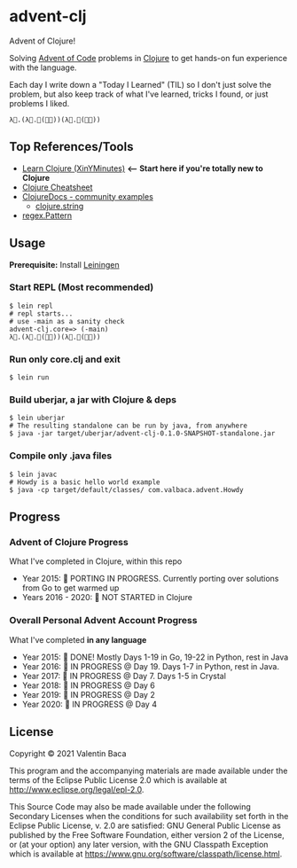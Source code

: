 # advent-clj

Advent of Clojure! 

Solving [Advent of Code](https://adventofcode.com) problems in [Clojure](https://clojure.org/) to get hands-on fun experience with the language.

Each day I write down a "Today I Learned" (TIL) so I don't just solve the problem, but also keep track of what I've learned, tricks I found, or just problems I liked.

`λ🎄.(λ🎅.🎄(🎅🎅))(λ🎅.🎄(🎅🎅))`

## Top References/Tools

- [Learn Clojure (XinYMinutes)](https://learnxinyminutes.com/docs/clojure/) **<-- Start here if you're totally new to Clojure**
- [Clojure Cheatsheet](https://clojure.org/api/cheatsheet)
- [ClojureDocs - community examples](https://clojuredocs.org/)
  - [clojure.string](https://clojuredocs.org/clojure.string)
- [regex.Pattern](https://docs.oracle.com/javase/8/docs/api/java/util/regex/Pattern.html)


## Usage

**Prerequisite:** Install [Leiningen](https://leiningen.org/)

### Start REPL (Most recommended)

    $ lein repl
    # repl starts...
    # use -main as a sanity check
    advent-clj.core=> (-main)
    λ🎄.(λ🎅.🎄(🎅🎅))(λ🎅.🎄(🎅🎅))


### Run only core.clj and exit

    $ lein run

### Build uberjar, a jar with Clojure & deps

    $ lein uberjar
    # The resulting standalone can be run by java, from anywhere 
    $ java -jar target/uberjar/advent-clj-0.1.0-SNAPSHOT-standalone.jar

### Compile only .java files

    $ lein javac
    # Howdy is a basic hello world example
    $ java -cp target/default/classes/ com.valbaca.advent.Howdy


## Progress

### Advent of Clojure Progress

What I've completed in Clojure, within this repo

- Year 2015: 🎁  PORTING IN PROGRESS. Currently porting over solutions from Go to get warmed up
- Years 2016 - 2020: 🎅 NOT STARTED in Clojure

### Overall Personal Advent Account Progress

What I've completed **in any language**

- Year 2015: 🎄 DONE! Mostly Days 1-19 in Go, 19-22 in Python, rest in Java
- Year 2016: 🎁 IN PROGRESS @ Day 19. Days 1-7 in Python, rest in Java.
- Year 2017: 🎁 IN PROGRESS @ Day 7. Days 1-5 in Crystal
- Year 2018: 🎁 IN PROGRESS @ Day 6
- Year 2019: 🎁 IN PROGRESS @ Day 2
- Year 2020: 🎁 IN PROGRESS @ Day 4

## License

Copyright © 2021 Valentin Baca

This program and the accompanying materials are made available under the
terms of the Eclipse Public License 2.0 which is available at
http://www.eclipse.org/legal/epl-2.0.

This Source Code may also be made available under the following Secondary
Licenses when the conditions for such availability set forth in the Eclipse
Public License, v. 2.0 are satisfied: GNU General Public License as published by
the Free Software Foundation, either version 2 of the License, or (at your
option) any later version, with the GNU Classpath Exception which is available
at https://www.gnu.org/software/classpath/license.html.
